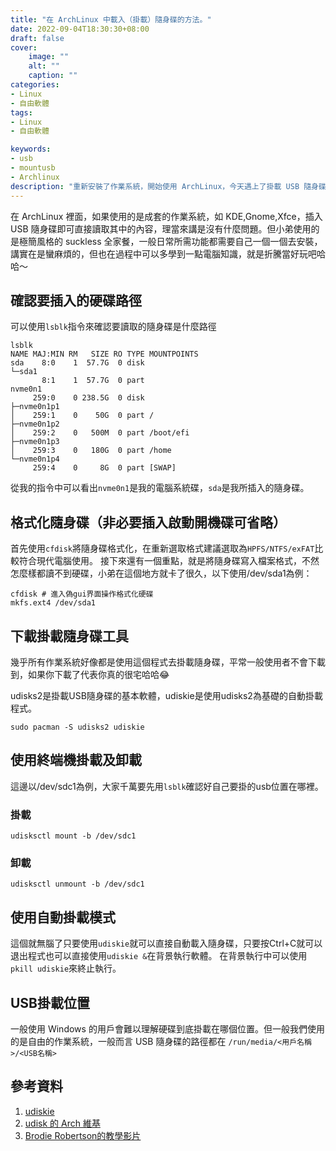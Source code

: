 ```yaml
---
title: "在 ArchLinux 中載入（掛載）隨身碟的方法。"
date: 2022-09-04T18:30:30+08:00
draft: false
cover:
    image: ""
    alt: ""
    caption: ""
categories: 
- Linux
- 自由軟體
tags: 
- Linux
- 自由軟體

keywords:
- usb
- mountusb
- Archlinux
description: "重新安裝了作業系統，開始使用 ArchLinux，今天遇上了掛載 USB 隨身碟的問題，順便紀錄一下。"
---
```


在 ArchLinux 裡面，如果使用的是成套的作業系統，如 KDE,Gnome,Xfce，插入 USB 隨身碟即可直接讀取其中的內容，理當來講是沒有什麼問題。但小弟使用的是極簡風格的 suckless 全家餐，一般日常所需功能都需要自己一個一個去安裝，講實在是蠻麻煩的，但也在過程中可以多學到一點電腦知識，就是折騰當好玩吧哈哈～

## 確認要插入的硬碟路徑

可以使用`lsblk`指令來確認要讀取的隨身碟是什麼路徑

```
lsblk
NAME MAJ:MIN RM   SIZE RO TYPE MOUNTPOINTS                               
sda    8:0    1  57.7G  0 disk
└─sda1
       8:1    1  57.7G  0 part 
nvme0n1
     259:0    0 238.5G  0 disk
├─nvme0n1p1
│    259:1    0    50G  0 part /
├─nvme0n1p2
│    259:2    0   500M  0 part /boot/efi
├─nvme0n1p3
│    259:3    0   180G  0 part /home
└─nvme0n1p4
     259:4    0     8G  0 part [SWAP]
```
從我的指令中可以看出`nvme0n1`是我的電腦系統碟，`sda`是我所插入的隨身碟。

## 格式化隨身碟（非必要插入啟動開機碟可省略）
首先使用`cfdisk`將隨身碟格式化，在重新選取格式建議選取為`HPFS/NTFS/exFAT`比較符合現代電腦使用。
接下來還有一個重點，就是將隨身碟寫入檔案格式，不然怎麼樣都讀不到硬碟，小弟在這個地方就卡了很久，以下使用/dev/sda1為例：
```
cfdisk # 進入偽gui界面操作格式化硬碟
mkfs.ext4 /dev/sda1
```

## 下載掛載隨身碟工具

幾乎所有作業系統好像都是使用這個程式去掛載隨身碟，平常一般使用者不會下載到，如果你下載了代表你真的很宅哈哈😂

udisks2是掛載USB隨身碟的基本軟體，udiskie是使用udisks2為基礎的自動掛載程式。
```
sudo pacman -S udisks2 udiskie
```

## 使用終端機掛載及卸載
這邊以/dev/sdc1為例，大家千萬要先用`lsblk`確認好自己要掛的usb位置在哪裡。

### 掛載
```
udisksctl mount -b /dev/sdc1
```
### 卸載
```
udisksctl unmount -b /dev/sdc1
```

## 使用自動掛載模式
這個就無腦了只要使用`udiskie`就可以直接自動載入隨身碟，只要按Ctrl+C就可以退出程式也可以直接使用`udiskie &`在背景執行軟體。
在背景執行中可以使用`pkill udiskie`來終止執行。

## USB掛載位置

一般使用 Windows 的用戶會難以理解硬碟到底掛載在哪個位置。但一般我們使用的是自由的作業系統，一般而言 USB 隨身碟的路徑都在
`/run/media/<用戶名稱>/<USB名稱>`

## 參考資料

1. [udiskie](https://github.com/coldfix/udiskie/wiki/Usage)
1. [udisk 的 Arch 維基](https://wiki.archlinux.org/title/Udisks#NTFS_mount_failing)
1. [ Brodie Robertson的教學影片](https://www.youtube.com/watch?v=eVZBvRkLqaE)


